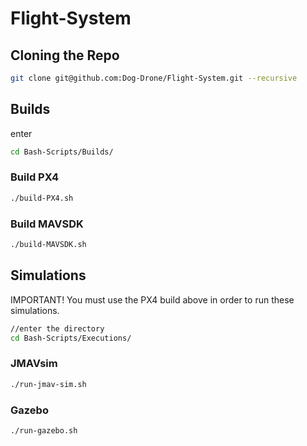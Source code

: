# Flight-System
## Cloning the Repo  
```bash
git clone git@github.com:Dog-Drone/Flight-System.git --recursive
```

## Builds

enter 
```bash
cd Bash-Scripts/Builds/
```

### Build PX4  
```bash
./build-PX4.sh
```

### Build MAVSDK  
```bash
./build-MAVSDK.sh
```

## Simulations
IMPORTANT! You must use the PX4 build above in order to run these simulations.  
```bash
//enter the directory
cd Bash-Scripts/Executions/
```
### JMAVsim
```bash
./run-jmav-sim.sh
```

### Gazebo
```bash
./run-gazebo.sh
```